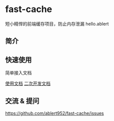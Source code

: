 # fast-cache
短小精悍的前端缓存项目，防止内存泄漏
hello.ablert

## 简介

## 快速使用

简单接入文档

 [使用文档](./doc/use/README.md)
 [二次开发文档](./doc/dev/README.md)

## 交流 & 提问
https://github.com/ablert952/fast-cache/issues
